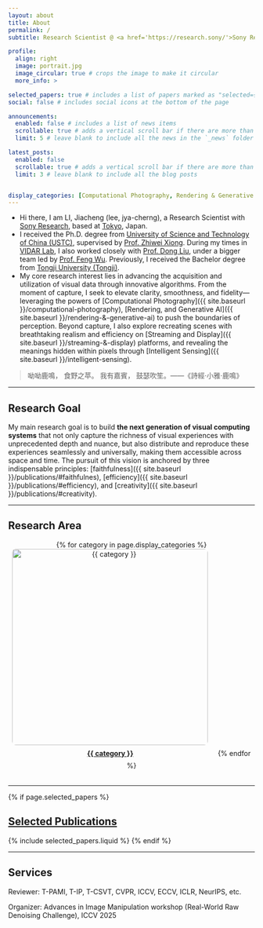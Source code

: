```yaml
---
layout: about
title: About
permalink: /
subtitle: Research Scientist @ <a href='https://research.sony/'>Sony Research</a>

profile:
  align: right
  image: portrait.jpg
  image_circular: true # crops the image to make it circular
  more_info: >

selected_papers: true # includes a list of papers marked as "selected={true}"
social: false # includes social icons at the bottom of the page

announcements:
  enabled: false # includes a list of news items
  scrollable: true # adds a vertical scroll bar if there are more than 3 news items
  limit: 5 # leave blank to include all the news in the `_news` folder

latest_posts:
  enabled: false
  scrollable: true # adds a vertical scroll bar if there are more than 3 new posts items
  limit: 3 # leave blank to include all the blog posts


display_categories: [Computational Photography, Rendering & Generative AI, Streaming & Display, Intelligent Sensing]
---
```


- Hi there, I am LI, Jiacheng (lee, jya-cherng), a Research Scientist with [Sony Research](https://research.sony/), based at [Tokyo](https://www.gotokyo.org/en/index.html), Japan.
- I received the Ph.D. degree from [University of Science and Technology of China (USTC)](http://en.ustc.edu.cn/), supervised by [Prof. Zhiwei Xiong](http://staff.ustc.edu.cn/~zwxiong/). During my times in [VIDAR Lab](https://vidar-ustc.github.io), I also worked closely with [Prof. Dong Liu](https://faculty.ustc.edu.cn/dongeliu/), under a bigger team led by [Prof. Feng Wu](https://scholar.google.com/citations?user=5bInRDEAAAAJ). Previously, I received the Bachelor degree from [Tongji University (Tongji)](https://en.tongji.edu.cn/p/#/).
- My core research interest lies in advancing the acquisition and utilization of visual data through innovative algorithms. From the moment of capture, I seek to elevate clarity, smoothness, and fidelity—leveraging the powers of [Computational Photography]({{ site.baseurl }}/computational-photography), [Rendering, and Generative AI]({{ site.baseurl }}/rendering-&-generative-ai) to push the boundaries of perception. Beyond capture, I also explore recreating scenes with breathtaking realism and efficiency on [Streaming and Display]({{ site.baseurl }}/streaming-&-display) platforms, and revealing the meanings hidden within pixels through [Intelligent Sensing]({{ site.baseurl }}/intelligent-sensing). 



> 呦呦鹿鳴， 食野之苹。 我有嘉賓， 鼓瑟吹笙。——《詩經·小雅·鹿鳴》


---

## Research Goal

My main research goal is to build **the next generation of visual computing systems** that not only capture the richness of visual experiences with unprecedented depth and nuance, but also distribute and reproduce these experiences seamlessly and universally, making them accessible across space and time. The pursuit of this vision is anchored by three indispensable principles: [faithfulness]({{ site.baseurl }}/publications/#faithfulnes), [efficiency]({{ site.baseurl }}/publications/#efficiency), and [creativity]({{ site.baseurl }}/publications/#creativity).

---

## Research Area

  <!-- Image-based category links -->
  <div class="category-links" style="margin-bottom: 2rem; text-align: center;">
    {% for category in page.display_categories %}
      <a href="{{ category | downcase | replace: ' ', '-' }}" style="display: inline-block; margin-right: 1rem; text-align: center;">
        <img src="{{ site.baseurl }}/assets/img/research/{{ category | downcase | replace: ' ', '-' }}.png" alt="{{ category }}" style="width: 400px; height: 400px; object-fit: cover; border-radius: 8px; display: block; margin: 0 auto;">
        <div style="margin-top: 0.5rem; margin-bottom: 0.5rem; font-weight: bold;">{{ category }}</div>
      </a>
    {% endfor %}
  </div>


---


<!-- Selected papers -->
{% if page.selected_papers %}
  <h2>
    <a href="{{ '/publications/' | relative_url }}" style="color: inherit">Selected Publications</a>
  </h2>
  {% include selected_papers.liquid %}
{% endif %}

---


## Services


Reviewer: T-PAMI, T-IP, T-CSVT, CVPR, ICCV, ECCV, ICLR, NeurIPS, etc.

Organizer: Advances in Image Manipulation workshop (Real-World Raw Denoising Challenge), ICCV 2025